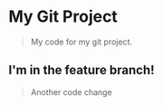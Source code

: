 # My Git Project

> My code for my git project.

## I'm in the feature branch!

> Another code change
